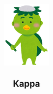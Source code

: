 <div align=center>
    <img src="../../_img/kappa.png" alt="Kappa" height="200"/>
    <h1>Kappa</h1>
</div>